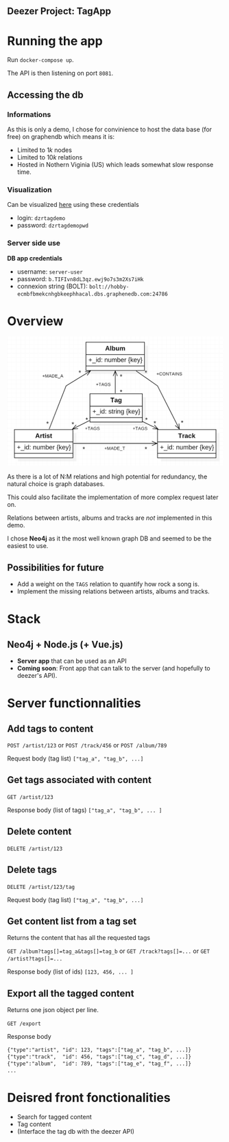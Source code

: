 Deezer Project: **TagApp**
---

# Running the app

Run `docker-compose up`.

The API is then listening on port `8081`.

## Accessing the db

### Informations

As this is only a demo, I chose for convinience to host the data base (for free) on graphendb which means it is:
* Limited to $1k$ nodes
* Limited to $10k$ relations
* Hosted in Nothern Viginia (US) which leads somewhat slow response time.

### Visualization

Can be visualized [here](https://hobby-ecmbfbmekcnhgbkeephhacal.dbs.graphenedb.com:24786/browser/) using these credentials
* login:    `dzrtagdemo`
* password: `dzrtagdemopwd`

### Server side use

**DB app credentials**
* username: `server-user`
* password: `b.TIFIvn8dL3qz.ewj9o7s3m2Xs7iHk`
* connexion string (BOLT): `bolt://hobby-ecmbfbmekcnhgbkeephhacal.dbs.graphenedb.com:24786`


# Overview

![UML](.\UML.png)

As there is a lot of N:M relations and high potential for redundancy, the natural choice is graph databases. 

This could also facilitate the implementation of more complex request later on.

Relations between artists, albums and tracks are _not_ implemented in this demo.

I chose **Neo4j** as it the most well known graph DB and seemed to be the easiest to use.

## Possibilities for future

* Add a weight on the `TAGS` relation to quantify how rock a song is.
* Implement the missing relations between artists, albums and tracks.

# Stack

## Neo4j + Node.js (+ Vue.js) 

* **Server app** that can be used as an API
* **Coming soon**: Front app that can talk to the server (and hopefully to deezer's API).

# Server functionnalities

## Add tags to content

`POST /artist/123` or `POST /track/456` or `POST /album/789`

Request body (tag list) `["tag_a", "tag_b", ...]`

## Get tags associated with content

`GET /artist/123` 

Response body (list of tags) `["tag_a", "tag_b", ... ]`

## Delete content

`DELETE /artist/123` 

## Delete tags

`DELETE /artist/123/tag` 

Request body (tag list) `["tag_a", "tag_b", ...]`

## Get content list from a tag set

Returns the content that has all the requested tags

`GET /album?tags[]=tag_a&tags[]=tag_b` or `GET /track?tags[]=...` or `GET /artist?tags[]=...`

Response body (list of ids) `[123, 456, ... ]`

## Export all the tagged content

Returns one json object per line.

`GET /export`

Response body
```
{"type":"artist", "id": 123, "tags":["tag_a", "tag_b", ...]}
{"type":"track",  "id": 456, "tags":["tag_c", "tag_d", ...]}
{"type":"album",  "id": 789, "tags":["tag_e", "tag_f", ...]}
...
```

# Deisred front fonctionalities

* Search for tagged content
* Tag content
* (Interface the tag db with the deezer API)
